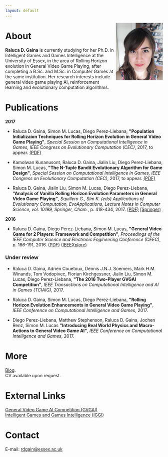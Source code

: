 ```yaml
---
layout: default
---
```


<img src="assets/images/headshot2.png" width="150" style="float:right" /> 

# [](#header-1)About

 **Raluca D. Gaina** is currently studying for her Ph.D. in Intelligent Games and Games Intelligence at the University of Essex, in the area of Rolling Horizon evolution in General Video Game Playing, after completing a B.Sc. and M.Sc. in Computer Games at the same institution. Her research interests include general video game playing AI, reinforcement learning and evolutionary computation algorithms.    


# [](#header-1)Publications

**2017**

* Raluca D. Gaina, Simon M. Lucas, Diego Perez-Liebana, **"Population Initializaion Techniques for Rolling Horizon Evolution in General Video Game Playing"**, _Special Session on Computational Intelligence in Games, IEEE Congress on Evolutionary Computation (CEC)_, 2017, to appear. [(PDF)](assets/pdf/seeding-cec.pdf)

* Kamolwan Kunanusont, Raluca D. Gaina, Jialin Liu, Diego Perez-Liebana, Simon M. Lucas, **"The N-Tuple Bandit Evolutionary Algorithm for Game Design"**, _Special Session on Computational Intelligence in Games, IEEE Congress on Evolutionary Computation (CEC)_, 2017, to appear. [(PDF)](assets/pdf/n-tuple-bandit.pdf)

* Raluca D. Gaina, Jialin Liu, Simon M. Lucas, Diego Perez-Liebana, **"Analysis of Vanilla Rolling Horizon Evolution Parameters in General Video Game Playing"**, _Squillero G., Sim K. (eds) Applications of Evolutionary Computation, EvoApplications, Lecture Notes in Computer Science, vol. 10199, Springer, Cham._, p. 418-434, 2017. [(PDF)](assets/pdf/analysis-vanilla-rolling.pdf) [(Springer)](https://link.springer.com/chapter/10.1007/978-3-319-55849-3_28)

**2016**

* Raluca D. Gaina, Diego Perez-Liebana, Simon M. Lucas, **"General Video Game for 2 Players: Framework and Competition"**, _Proceedings of the IEEE Computer Science and Electronic Engineering Conference (CEEC)_, p. 186-191, 2016. [(PDF)](assets/pdf/GVGAI2P-2016.pdf) [(IEEEXplore)](http://ieeexplore.ieee.org/document/7835911/)

### [](#header-3)Under review

* Raluca D. Gaina, Adrien Couetoux, Dennis J.N.J. Soemers, Mark H.M. Winands, Tom Vodopivec, Florian Kirchgessner, Jialin Liu, Simon M. Lucas, Diego Perez-Liebana, **"The 2016 Two-Player GVGAI Competition"**, _IEEE Transactions on Computational Intelligence and AI in Games (TCIAIG)_, 2017.

* Raluca D. Gaina, Simon M. Lucas, Diego Perez-Liebana, **"Rolling Horizon Evolution Enhancements in General Video Game Playing"**, _IEEE Conference on Computational Intelligence and Games_, 2017.

* Diego Perez-Liebana, Matthew Stephenson, Raluca D. Gaina, Jochen Renz, Simon M. Lucas **"Introducing Real World Physics and Macro-Actions to General Video Game AI"**, _IEEE Conference on Computational Intelligence and Games_, 2017.

<!--
# [](#header-1)Projects

Stuff.

# [](#header-1)Achievements

More Stuff.
-->

# [](#header-1)More

[Blog](blog). <br />
CV available upon request.

# [](#header-1)External Links

[General Video Game AI Competition (GVGAI)](http://gvgai.net)<br />
[Intelligent Games and Games Intelligence (IGGI)](http://iggi.org.uk)

# [](#header-1)Contact

E-mail: rdgain@essex.ac.uk

